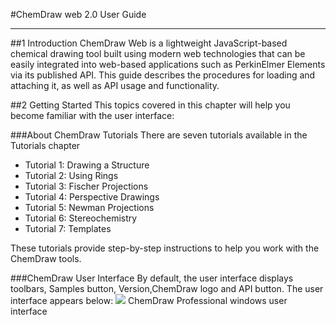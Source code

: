 #ChemDraw web 2.0 User Guide

---
##1 Introduction
ChemDraw Web  is a lightweight JavaScript-based chemical drawing tool built using modern web technologies that can be easily integrated into web-based applications such as PerkinElmer Elements via its published API.
This guide describes the procedures for loading and attaching it, as well as API usage and functionality.



##2 Getting Started
This topics covered in this chapter will help you become familiar with the user interface:

###About ChemDraw Tutorials
There are seven tutorials available in the Tutorials chapter

 -  Tutorial 1: Drawing a Structure
 -  Tutorial 2: Using Rings
 -  Tutorial 3: Fischer Projections
 -  Tutorial 4: Perspective Drawings
 -  Tutorial 5: Newman Projections
 -  Tutorial 6: Stereochemistry
 -  Tutorial 7: Templates

 These tutorials provide step-by-step instructions to help you work with the ChemDraw tools.
 
###ChemDraw User Interface
By default, the user interface displays toolbars, Samples button, Version,ChemDraw logo and API button. The user interface appears below:
![](file:///C:\Users\LiJe\Desktop\user_interface.png)
ChemDraw Professional windows user interface


